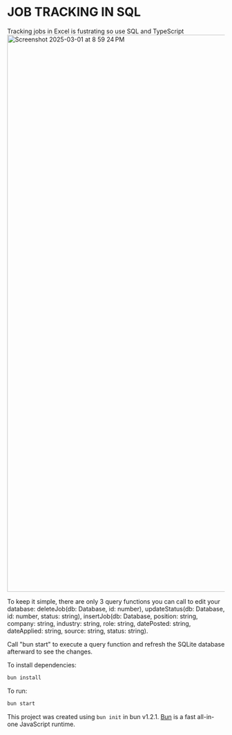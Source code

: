 # JOB TRACKING IN SQL

Tracking jobs in Excel is fustrating so use SQL and TypeScript
<img width="1290" alt="Screenshot 2025-03-01 at 8 59 24 PM" src="https://github.com/user-attachments/assets/99b46937-c859-46bf-b376-e16540ab1673" />


To keep it simple, there are only 3 query functions you can call to edit your database: 
deleteJob(db: Database, id: number), 
updateStatus(db: Database, id: number, status: string), 
insertJob(db: Database, position: string, company: string, industry: string, role: string, datePosted: string, dateApplied: string, source: string, status: string).

Call "bun start" to execute a query function and refresh the SQLite database afterward to see the changes.


To install dependencies:

```bash
bun install
```

To run:

```bash
bun start
```

This project was created using `bun init` in bun v1.2.1. [Bun](https://bun.sh) is a fast all-in-one JavaScript runtime.
